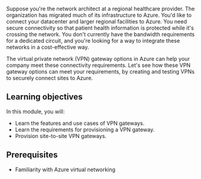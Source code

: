 Suppose you're the network architect at a regional healthcare provider. The organization has migrated much of its infrastructure to Azure. You'd like to connect your datacenter and larger regional facilities to Azure. You need secure connectivity so that patient health information is protected while it's crossing the network. You don't currently have the bandwidth requirements for a dedicated circuit, and you're looking for a way to integrate these networks in a cost-effective way.

The virtual private network (VPN) gateway options in Azure can help your company meet these connectivity requirements. Let's see how these VPN gateway options can meet your requirements, by creating and testing VPNs to securely connect sites to Azure.

## Learning objectives

In this module, you will:

- Learn the features and use cases of VPN gateways.
- Learn the requirements for provisioning a VPN gateway.
- Provision site-to-site VPN gateways.

## Prerequisites

- Familiarity with Azure virtual networking
